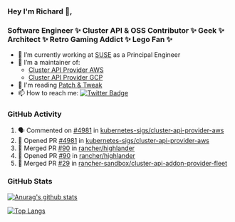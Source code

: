 ### Hey I'm Richard 👋, 

<h3 align="left">Software Engineer ✨ Cluster API & OSS Contributor ✨ Geek ✨ Architect ✨ Retro Gaming Addict ✨ Lego Fan ✨</h3>

- 🔭 I’m currently working at [SUSE](https://www.suse.com/) as a Principal Engineer
- 👯 I’m a maintainer of:
  -  [Cluster API Provider AWS](https://github.com/kubernetes-sigs/cluster-api-provider-aws)
  -  [Cluster API Provider GCP](https://github.com/kubernetes-sigs/cluster-api-provider-gcp)
- 💬 I'm reading [Patch & Tweak](https://bjooks.com/products/patch-tweak-exploring-modular-synthesis)
- 📫 How to reach me: [![Twitter Badge](https://img.shields.io/badge/-@fruit_case-00acee?style=flat&logo=Twitter&logoColor=white)](https://twitter.com/intent/follow?screen_name=fruit_case "Follow on Twitter")

### GitHub Activity 

<!--START_SECTION:activity-->
1. 🗣 Commented on [#4981](https://github.com/kubernetes-sigs/cluster-api-provider-aws/pull/4981#issuecomment-2110497121) in [kubernetes-sigs/cluster-api-provider-aws](https://github.com/kubernetes-sigs/cluster-api-provider-aws)
2. 💪 Opened PR [#4981](https://github.com/kubernetes-sigs/cluster-api-provider-aws/pull/4981) in [kubernetes-sigs/cluster-api-provider-aws](https://github.com/kubernetes-sigs/cluster-api-provider-aws)
3. 🎉 Merged PR [#90](https://github.com/rancher/highlander/pull/90) in [rancher/highlander](https://github.com/rancher/highlander)
4. 💪 Opened PR [#90](https://github.com/rancher/highlander/pull/90) in [rancher/highlander](https://github.com/rancher/highlander)
5. 🎉 Merged PR [#29](https://github.com/rancher-sandbox/cluster-api-addon-provider-fleet/pull/29) in [rancher-sandbox/cluster-api-addon-provider-fleet](https://github.com/rancher-sandbox/cluster-api-addon-provider-fleet)
<!--END_SECTION:activity-->

### GitHub Stats

[![Anurag's github stats](https://github-readme-stats.vercel.app/api?username=richardcase&count_private=true&show_icons=true)](https://github.com/anuraghazra/github-readme-stats)

[![Top Langs](https://github-readme-stats.vercel.app/api/top-langs/?username=richardcase&hide=html&layout=compact)](https://github.com/anuraghazra/github-readme-stats)
